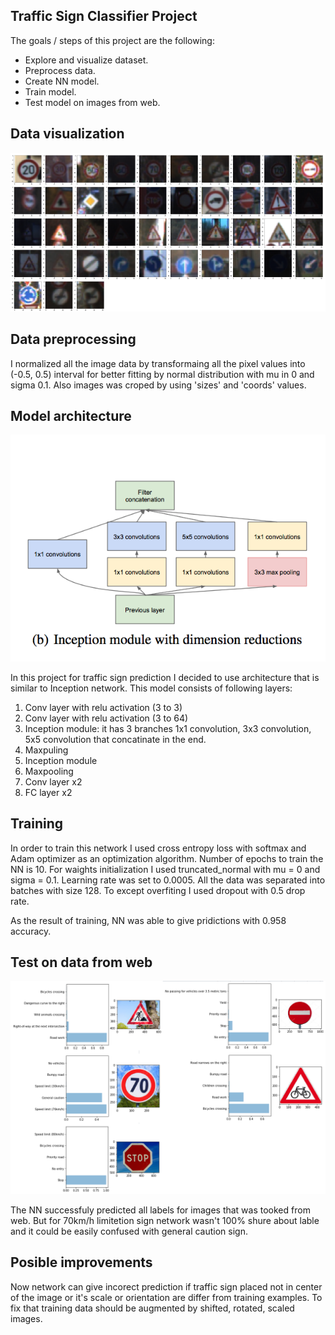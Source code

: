 ## Traffic Sign Classifier Project

The goals / steps of this project are the following:

* Explore and visualize dataset.
* Preprocess data.
* Create NN model.
* Train model.
* Test model on images from web.

## Data visualization
![img](./images/Visualization.png)


## Data preprocessing
I normalized all the image data by transformaing all the pixel values into (-0.5, 0.5) interval for better fitting by normal distribution with mu in 0 and sigma 0.1. Also images was croped by using 'sizes' and 'coords' values.

## Model architecture

![img](./images/inception.png)

In this project for traffic sign prediction I decided to use architecture that is similar to Inception network.
This model consists of following layers:
1. Conv layer with relu activation (3 to 3)
2. Conv layer with relu activation (3 to 64)
3. Inception module: it has 3 branches 1x1 convolution, 3x3 convolution, 5x5 convolution that concatinate in the end.
4. Maxpuling
5. Inception module
6. Maxpooling
7. Conv layer x2
8. FC layer x2 

## Training

In order to train this network I used cross entropy loss with softmax and Adam optimizer as an optimization algorithm.
Number of epochs to train the NN is 10.
For waights initialization I used truncated_normal with mu = 0 and sigma = 0.1.
Learning rate was set to 0.0005.
All the data was separated into batches with size 128.
To except overfiting I used dropout with 0.5 drop rate.

As the result of training, NN was able to give pridictions with 0.958 accuracy.

## Test on data from web

![img](./images/predictions.png)

The NN successfuly predicted all labels for images that was tooked from web. 
But for 70km/h limitetion sign network wasn't 100% shure about lable and it could be easily confused with general caution sign.

## Posible improvements
Now network can give incorect prediction if traffic sign placed not in center of the image or it's scale or orientation are differ from training examples. To fix that training data should be augmented by shifted, rotated, scaled images.
